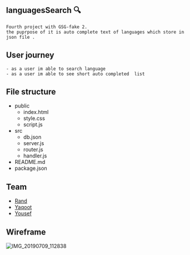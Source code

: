## languagesSearch :mag:

    Fourth project with GSG-fake 2.
    the puprpose of it is auto complete text of languages which store in json file .

## User journey

    - as a user im able to search language
    - as a user im able to see short auto completed  list
  
## File structure
- public
  - index.html
  - style.css
  - script.js
- src
  - db.json
  - server.js
  - router.js
  - handler.js
- README.md
- package.json

## Team

   - [Rand](https://github.com/RandInaim)
   - [Yaqoot](https://github.com/yaqootturman)
   - [Yousef](https://github.com/YousefQwasmeh)
## Wireframe

 ![IMG_20190709_112838](https://user-images.githubusercontent.com/27896127/60872184-ee399780-a23c-11e9-9d12-d79c725667f6.jpg)
